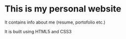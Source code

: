 # This is my personal website 
It contains info about me (resume, portofolio etc.)

It is built using HTML5 and CSS3

